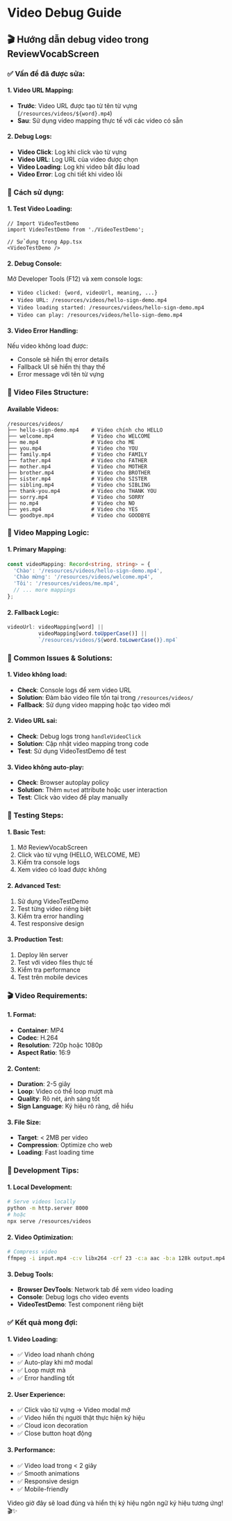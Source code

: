 # Video Debug Guide

## 🎬 **Hướng dẫn debug video trong ReviewVocabScreen**

### **✅ Vấn đề đã được sửa:**

#### **1. Video URL Mapping:**
- **Trước**: Video URL được tạo từ tên từ vựng (`/resources/videos/${word}.mp4`)
- **Sau**: Sử dụng video mapping thực tế với các video có sẵn

#### **2. Debug Logs:**
- **Video Click**: Log khi click vào từ vựng
- **Video URL**: Log URL của video được chọn
- **Video Loading**: Log khi video bắt đầu load
- **Video Error**: Log chi tiết khi video lỗi

### **🔧 Cách sử dụng:**

#### **1. Test Video Loading:**
```tsx
// Import VideoTestDemo
import VideoTestDemo from './VideoTestDemo';

// Sử dụng trong App.tsx
<VideoTestDemo />
```

#### **2. Debug Console:**
Mở Developer Tools (F12) và xem console logs:
- `Video clicked: {word, videoUrl, meaning, ...}`
- `Video URL: /resources/videos/hello-sign-demo.mp4`
- `Video loading started: /resources/videos/hello-sign-demo.mp4`
- `Video can play: /resources/videos/hello-sign-demo.mp4`

#### **3. Video Error Handling:**
Nếu video không load được:
- Console sẽ hiển thị error details
- Fallback UI sẽ hiển thị thay thế
- Error message với tên từ vựng

### **📁 Video Files Structure:**

#### **Available Videos:**
```
/resources/videos/
├── hello-sign-demo.mp4    # Video chính cho HELLO
├── welcome.mp4            # Video cho WELCOME
├── me.mp4                 # Video cho ME
├── you.mp4                # Video cho YOU
├── family.mp4             # Video cho FAMILY
├── father.mp4             # Video cho FATHER
├── mother.mp4             # Video cho MOTHER
├── brother.mp4            # Video cho BROTHER
├── sister.mp4             # Video cho SISTER
├── sibling.mp4            # Video cho SIBLING
├── thank-you.mp4          # Video cho THANK YOU
├── sorry.mp4              # Video cho SORRY
├── no.mp4                 # Video cho NO
├── yes.mp4                # Video cho YES
└── goodbye.mp4            # Video cho GOODBYE
```

### **🎯 Video Mapping Logic:**

#### **1. Primary Mapping:**
```typescript
const videoMapping: Record<string, string> = {
  'Chào': '/resources/videos/hello-sign-demo.mp4',
  'Chào mừng': '/resources/videos/welcome.mp4',
  'Tôi': '/resources/videos/me.mp4',
  // ... more mappings
};
```

#### **2. Fallback Logic:**
```typescript
videoUrl: videoMapping[word] || 
          videoMapping[word.toUpperCase()] || 
          `/resources/videos/${word.toLowerCase()}.mp4`
```

### **🐛 Common Issues & Solutions:**

#### **1. Video không load:**
- **Check**: Console logs để xem video URL
- **Solution**: Đảm bảo video file tồn tại trong `/resources/videos/`
- **Fallback**: Sử dụng video mapping hoặc tạo video mới

#### **2. Video URL sai:**
- **Check**: Debug logs trong `handleVideoClick`
- **Solution**: Cập nhật video mapping trong code
- **Test**: Sử dụng VideoTestDemo để test

#### **3. Video không auto-play:**
- **Check**: Browser autoplay policy
- **Solution**: Thêm `muted` attribute hoặc user interaction
- **Test**: Click vào video để play manually

### **📱 Testing Steps:**

#### **1. Basic Test:**
1. Mở ReviewVocabScreen
2. Click vào từ vựng (HELLO, WELCOME, ME)
3. Kiểm tra console logs
4. Xem video có load được không

#### **2. Advanced Test:**
1. Sử dụng VideoTestDemo
2. Test từng video riêng biệt
3. Kiểm tra error handling
4. Test responsive design

#### **3. Production Test:**
1. Deploy lên server
2. Test với video files thực tế
3. Kiểm tra performance
4. Test trên mobile devices

### **🎬 Video Requirements:**

#### **1. Format:**
- **Container**: MP4
- **Codec**: H.264
- **Resolution**: 720p hoặc 1080p
- **Aspect Ratio**: 16:9

#### **2. Content:**
- **Duration**: 2-5 giây
- **Loop**: Video có thể loop mượt mà
- **Quality**: Rõ nét, ánh sáng tốt
- **Sign Language**: Ký hiệu rõ ràng, dễ hiểu

#### **3. File Size:**
- **Target**: < 2MB per video
- **Compression**: Optimize cho web
- **Loading**: Fast loading time

### **🔧 Development Tips:**

#### **1. Local Development:**
```bash
# Serve videos locally
python -m http.server 8000
# hoặc
npx serve /resources/videos
```

#### **2. Video Optimization:**
```bash
# Compress video
ffmpeg -i input.mp4 -c:v libx264 -crf 23 -c:a aac -b:a 128k output.mp4
```

#### **3. Debug Tools:**
- **Browser DevTools**: Network tab để xem video loading
- **Console**: Debug logs cho video events
- **VideoTestDemo**: Test component riêng biệt

### **✅ Kết quả mong đợi:**

#### **1. Video Loading:**
- ✅ Video load nhanh chóng
- ✅ Auto-play khi mở modal
- ✅ Loop mượt mà
- ✅ Error handling tốt

#### **2. User Experience:**
- ✅ Click vào từ vựng → Video modal mở
- ✅ Video hiển thị người thật thực hiện ký hiệu
- ✅ Cloud icon decoration
- ✅ Close button hoạt động

#### **3. Performance:**
- ✅ Video load trong < 2 giây
- ✅ Smooth animations
- ✅ Responsive design
- ✅ Mobile-friendly

Video giờ đây sẽ load đúng và hiển thị ký hiệu ngôn ngữ ký hiệu tương ứng! 🎬✨

